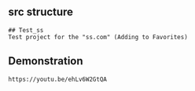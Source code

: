 ## src structure

	## Test_ss
	Test project for the "ss.com" (Adding to Favorites)

## Demonstration

	https://youtu.be/ehLv6W2GtQA 

